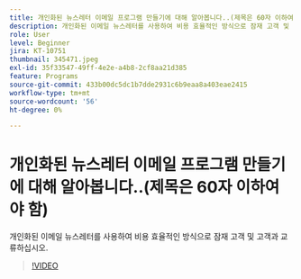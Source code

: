 ```yaml
---
title: 개인화된 뉴스레터 이메일 프로그램 만들기에 대해 알아봅니다..(제목은 60자 이하여야 함)
description: 개인화된 이메일 뉴스레터를 사용하여 비용 효율적인 방식으로 잠재 고객 및 고객과 교류하십시오.
role: User
level: Beginner
jira: KT-10751
thumbnail: 345471.jpeg
exl-id: 35f33547-49ff-4e2e-a4b8-2cf8aa21d385
feature: Programs
source-git-commit: 433b00dc5dc1b7dde2931c6b9eaa8a403eae2415
workflow-type: tm+mt
source-wordcount: '56'
ht-degree: 0%

---
```


# 개인화된 뉴스레터 이메일 프로그램 만들기에 대해 알아봅니다..(제목은 60자 이하여야 함)

개인화된 이메일 뉴스레터를 사용하여 비용 효율적인 방식으로 잠재 고객 및 고객과 교류하십시오.

>[!VIDEO](https://video.tv.adobe.com/v/345471/?quality=12&learn=on)
